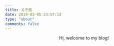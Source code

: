 ```yaml
---
title: 关于我
date: 2019-03-05 23:57:13
type: "about"
comments: false
---
```

<center>Hi, welcome to my blog!</center>    

